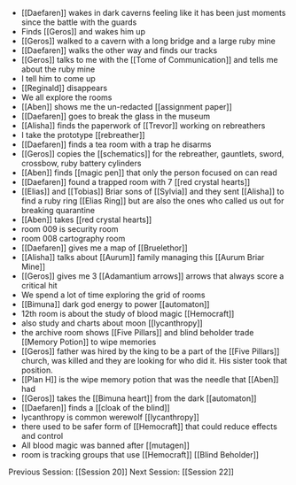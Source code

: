 - [[Daefaren]] wakes in dark caverns feeling like it has been just moments since the battle with the guards
- Finds [[Geros]] and wakes him up
- [[Geros]] walked to a cavern with a long bridge and a large ruby mine
- [[Daefaren]] walks the other way and finds our tracks 
- [[Geros]] talks to me with the [[Tome of Communication]] and tells me about the ruby mine
- I tell him to come up
- [[Reginald]] disappears
- We all explore the rooms
- [[Aben]] shows me the un-redacted [[assignment paper]]
- [[Daefaren]] goes to break the glass in the museum
- [[Alisha]] finds the paperwork of [[Trevor]] working on rebreathers
- I take the prototype [[rebreather]] 
- [[Daefaren]] finds a tea room with a trap he disarms
- [[Geros]] copies the [[schematics]] for the rebreather, gauntlets, sword, crossbow, ruby battery cylinders
- [[Aben]] finds [[magic pen]] that only the person focused on can read
- [[Daefaren]] found a trapped room with 7 [[red crystal hearts]] 
- [[Elias]] and [[Tobias]] Briar sons of [[Sylvia]] and they sent [[Alisha]] to find a ruby ring [[Elias Ring]] but are also the ones who called us out for breaking quarantine  
- [[Aben]] takes [[red crystal hearts]] 
- room 009 is security room
- room 008 cartography room
- [[Daefaren]] gives me a map of [[Bruelethor]] 
- [[Alisha]] talks about [[Aurum]] family managing this [[Aurum Briar Mine]]
- [[Geros]] gives me 3 [[Adamantium arrows]] arrows that always score a critical hit
- We spend a lot of time exploring the grid of rooms
- [[Bimuna]] dark god energy to power [[automaton]] 
- 12th room is about the study of blood magic [[Hemocraft]]
- also study and charts about moon [[lycanthropy]]
- the archive room shows [[Five Pillars]] and blind beholder trade [[Memory Potion]] to wipe memories 
- [[Geros]] father was hired by the king to be a part of the [[Five Pillars]] church, was killed and they are looking for who did it. His sister took that position. 
- [[Plan H]] is the wipe memory potion that was the needle that [[Aben]] had 
- [[Geros]] takes the [[Bimuna heart]] from the dark [[automaton]]
- [[Daefaren]] finds a [[cloak of the blind]]
- lycanthropy is common werewolf [[lycanthropy]]
- there used to be safer form of [[Hemocraft]] that could reduce effects and control
- All blood magic was banned after [[mutagen]]
- room is tracking groups that use [[Hemocraft]] [[Blind Beholder]]

Previous Session: [[Session 20]]
Next Session: [[Session 22]]